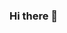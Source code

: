 ### Hi there 👋

<!--
**bssander/bssander** is a ✨ _special_ ✨ repository because its `README.md` (this file) appears on your GitHub profile.

Here are some ideas to get you started:

- 🔭 I’m currently working on ...learning UX and UI
- 🌱 I’m currently learning ...Javascript, HTML and CSS
- 👯 I’m looking to collaborate on ...meaningful projects!
- 🤔 I’m looking for help with ...changing industries!
- 💬 Ask me about ...traveling!
- 📫 How to reach me: ...briahsandersdesign@gmail.com
- 😄 Pronouns: ...she/her
- ⚡ Fun fact: ...
-->
